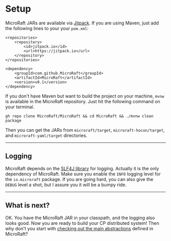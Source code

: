 
# Setup

MicroRaft JARs are available via [Jitpack](https://jitpack.io/#MicroRaft/MicroRaft). If you are
using Maven, just add the following lines to your your `pom.xml`:

~~~~{.xml}
<repositories>
	<repository>
		<id>jitpack.io</id>
		<url>https://jitpack.io</url>
	</repository>
</repositories>
~~~~

~~~~{.xml}
<dependency>
    <groupId>com.github.MicroRaft</groupId>
	<artifactId>MicroRaft</artifactId>
	<version>v0.1</version>
</dependency>
~~~~

If you don't have Maven but want to build the project on your machine, `mvnw` is
available in the MicroRaft repository. Just hit the following command on your
terminal.

```
gh repo clone MicroRaft/MicroRaft && cd MicroRaft && ./mvnw clean package
``` 

Then you can get the JARs from `microraft/target`, `microraft-hocon/target`, and
`microraft-yaml/target` directories.

-----

## Logging

MicroRaft depends on the <a href="http://www.slf4j.org/" target="_blank">SLF4J
library</a> for logging. Actually it is the only dependency of MicroRaft. Make
sure you enable the `INFO` logging level for the `io.microraft` package. If you
are going hard, you can also give the `DEBUG` level a shot, but I assure you it
will be a bumpy ride.

-----

## What is next?

OK. You have the MicroRaft JAR in your classpath, and the logging also looks
good. Now you are ready to build your CP distributed system! Then why don't you
start with [checking out the main abstractions](main-abstractions.md) defined in
MicroRaft?
